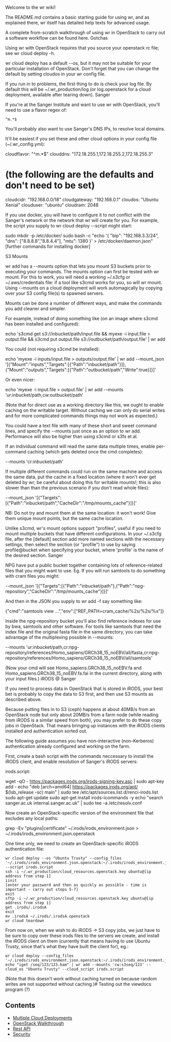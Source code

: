 Welcome to the wr wiki!

The README.md contains a basic starting guide for using wr, and as explained there, wr itself has detailed help texts for advanced usage.

A complete from-scratch walkthrough of using wr in OpenStack to carry out a software workflow can be found here.
Gotchas

Using wr with OpenStack requires that you source your openstack rc file; see wr cloud deploy -h.

wr cloud deploy has a default --os, but it may not be suitable for your particular installation of OpenStack. Don't forget that you can change the default by setting cloudos in your wr config file.

If you run in to problems, the first thing to do is check your log file. By default this will be ~/.wr_production/log (or log.openstack for a cloud deployment, available after tearing down).
Sanger

If you're at the Sanger Institute and want to use wr with OpenStack, you'll need to use a flavor regex of:

    ^m.*$

You'll probably also want to use Sanger's DNS IPs, to resolve local domains.

It'll be easiest if you set these and other cloud options in your config file (~/.wr_config.yml):

cloudflavor: "^m.*$"
clouddns: "172.18.255.1,172.18.255.2,172.18.255.3"
# (the following are the defaults and don't need to be set)
cloudcidr: "192.168.0.0/18"
cloudgateway: "192.168.0.1"
cloudos: "Ubuntu Xenial"
clouduser: "ubuntu"
cloudram: 2048

If you use docker, you will have to configure it to not conflict with the Sanger's network or the network that wr will create for you. For example, the script you supply to wr cloud deploy --script might start:

sudo mkdir -p /etc/docker/
sudo bash -c "echo '{ \"bip\": \"192.168.3.3/24\", \"dns\": [\"8.8.8.8\",\"8.8.4.4\"], \"mtu\": 1380 }' > /etc/docker/daemon.json"
[further commands for installing docker]

S3 Mounts

wr add has a --mounts option that lets you mount S3 buckets prior to executing your commands. The mounts option can first be tested with wr mount. For this to work, you will need a working ~/.s3cfg or ~/.aws/credentials file: if a tool like s3cmd works for you, so will wr mount. Using --mounts on a cloud deployment will work automagically by copying over your S3 config file(s) to spawned servers.

Mounts can be done a number of different ways, and make the commands you add cleaner and simpler.

For example, instead of doing something like (on an image where s3cmd has been installed and configured):

echo 's3cmd get s3://inbucket/path/input.file && myexe -i input.file > output.file && s3cmd put output.file s3://outbucket/path/output.file' | wr add

You could (not requiring s3cmd be installed):

echo 'myexe -i inputs/input.file > outputs/output.file' | wr add --mount_json '[{"Mount":"inputs","Targets":[{"Path":"inbucket/path"}]},{"Mount":"outputs","Targets":[{"Path":"outbucket/path","Write":true}]}]'

Or even nicer:

echo 'myexe -i input.file > output.file' | wr add --mounts 'ur:inbucket/path,cw:outbucket/path'

(Note that for direct use as a working directory like this, we ought to enable caching on the writable target. Without caching we can only do serial writes and for more complicated commands things may not work as expected.)

You could have a text file with many of these short and sweet command lines, and specify the --mounts just once as an option to wr add. Performance will also be higher than using s3cmd or s3fs et al.

If an individual command will read the same data multiple times, enable per-command caching (which gets deleted once the cmd completes):

--mounts 'cr:inbucket/path'

If multiple different commands could run on the same machine and access the same data, put the cache in a fixed location (where it won't ever get deleted by wr; be careful about doing this for writable mounts!; this is also slower than than the previous scenario if you don't read whole files):

--mount_json '[{"Targets":[{"Path":"inbucket/path","CacheDir":"/tmp/mounts_cache"}]}]'

NB: Do not try and mount them at the same location: it won't work! Give them unique mount points, but the same cache location.

Unlike s3cmd, wr's mount options support "profiles", useful if you need to mount multiple buckets that have different configurations. In your ~/.s3cfg file, after the [default] section add more named sections with the necessary settings, then select the section (or "profile") to use by saying profile@bucket when specifying your bucket, where 'profile' is the name of the desired section.
Sanger

NPG have put a public bucket together containing lots of reference-related files that you might want to use. Eg. If you will run samtools to do something with cram files you might:

--mount_json '[{"Targets":[{"Path":"inbucket/path"},{"Path":"npg-repository","CacheDir":"/tmp/mounts_cache"}]}]'

And then in the JSON you supply to wr add -f say something like:

{"cmd":"samtools view ...","env":["REF_PATH=cram_cache/%2s/%2s/%s"]}

Inside the npg-repository bucket you'll also find reference indexes for use by bwa, samtools and other software. For tools like samtools that need the index file and the original fasta file in the same directory, you can take advantage of the multiplexing possible in --mounts:

--mounts 'ur:inbucket/path,cr:npg-repository/references/Homo_sapiens/GRCh38_15_noEBV/all/fasta,cr:npg-repository/references/Homo_sapiens/GRCh38_15_noEBV/all/samtools'

(Now your cmd will see Homo_sapiens.GRCh38_15_noEBV.fa and Homo_sapiens.GRCh38_15_noEBV.fa.fai in the current directory, along with your input files.)
iRODS @ Sanger

If you need to process data in OpenStack that is stored in iRODS, your best bet is probably to copy the data to S3 first, and then use S3 mounts as described above.

Because putting files in to S3 (ceph) happens at about 40MB/s from an OpenStack node but only about 20MB/s from a farm node (while reading from iRODS is a similar speed from both), you may prefer to do these copy jobs in OpenStack. That means bringing up instances with the iRODS clients installed and authentication sorted out.

The following guide assumes you have non-interactive (non-Kerberos) authentication already configured and working on the farm.

First, create a bash script with the commands neccessary to install the iRODS client, and enable resolution of Sanger's iRODS servers:

irods.script:

wget -qO - https://packages.irods.org/irods-signing-key.asc | sudo apt-key add -
echo "deb [arch=amd64] https://packages.irods.org/apt/ $(lsb_release -sc) main" | sudo tee /etc/apt/sources.list.d/renci-irods.list
sudo apt-get update
sudo apt-get install irods-icommands -y
echo "search sanger.ac.uk internal.sanger.ac.uk" | sudo tee -a /etc/resolv.conf

Now create an OpenStack-specific version of the environment file that excludes any local paths:

grep -Ev "plugins|certificate" ~/.irods/irods_environment.json > ~/.irods/irods_environment.json.openstack

One time only, we need to create an OpenStack-specific iRODS authentication file:

    wr cloud deploy --os "Ubuntu Trusty" --config_files '~/.irods/irods_environment.json.openstack:~/.irods/irods_environment.json' --script irods.script
    ssh -i ~/.wr_production/cloud_resources.openstack.key ubuntu@[ip address from step 1]
    iinit
    [enter your password and then as quickly as possible - time is important - carry out steps 5-7]
    exit
    sftp -i ~/.wr_production/cloud_resources.openstack.key ubuntu@[ip address from step 1]
    get .irods/.irodsA
    exit
    mv .irodsA ~/.irods/.irodsA.openstack
    wr cloud teardown

From now on, when we wish to do iRODS -> S3 copy jobs, we just have to be sure to copy over these irods files to the servers we create, and install the iRODS client on them (currently that means having to use Ubuntu Trusty, since that's what they have built the client for), eg.:

    wr cloud deploy --config_files '~/.irods/irods_environment.json.openstack:~/.irods/irods_environment.json,~/.irods/.irodsA.openstack:~/.irods/.irodsA,~/.s3cfg'
    echo "iget /seq/123/123.bam" | wr add --mounts 'cw:s3seq/123' --cloud_os "Ubuntu Trusty" --cloud_script irods.script

(Note that this doesn't work without caching turned on because random writes are not supported without caching.)# Testing out the viewdocs program (?)

## Contents
- [Multiple Cloud Deployments](http://ash-g777.viewdocs.io/wr/wiki/mul_cloud_deps)
- [OpenStack Walkthrough](http://ash-g777.viewdocs.io/wr/wiki/opnstk)
- [Rest API](http://ash-g777.viewdocs.io/wr/wiki/rest_api)
- [Security](http://ash-g777.viewdocs.io/wr/wiki/sec/)

